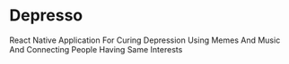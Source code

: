 # Depresso
React Native Application For Curing Depression Using Memes And Music
And Connecting People Having Same Interests
